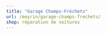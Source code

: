 ```yaml
---
title: "Garage Champs-Fréchets"
url: /meyrin/garage-champs-frechets/
shop: réparation de voitures
---
```

